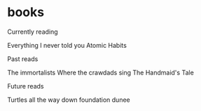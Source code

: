 # books
Currently reading

Everything I never told you
Atomic Habits

Past reads

The immortalists
Where the crawdads sing
The Handmaid's Tale


Future reads

Turtles all the way down
foundation
dunee
